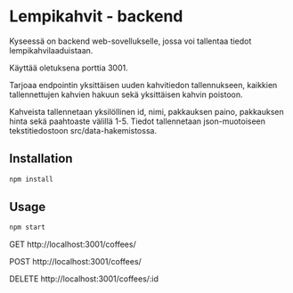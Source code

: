 # Lempikahvit - backend

Kyseessä on backend web-sovellukselle, jossa voi tallentaa tiedot lempikahvilaaduistaan.

Käyttää oletuksena porttia 3001.

Tarjoaa endpointin yksittäisen uuden kahvitiedon tallennukseen, kaikkien tallennettujen kahvien hakuun sekä yksittäisen kahvin poistoon. 

Kahveista tallennetaan yksilöllinen id, nimi, pakkauksen paino, pakkauksen hinta sekä paahtoaste välillä 1-5. Tiedot tallennetaan json-muotoiseen tekstitiedostoon src/data-hakemistossa.

## Installation

```bash
npm install
```

## Usage

```bash 
npm start
```
GET http://localhost:3001/coffees/

POST http://localhost:3001/coffees/

DELETE http://localhost:3001/coffees/:id
